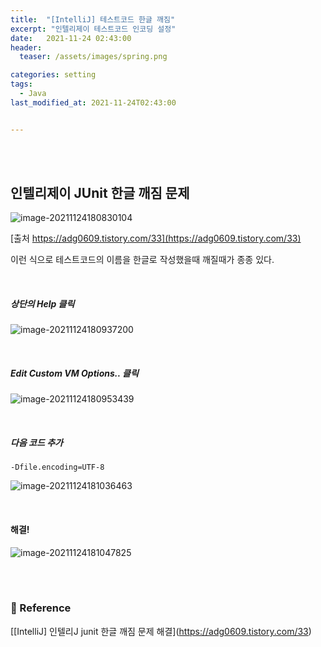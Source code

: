 ```yaml
---
title:  "[IntelliJ] 테스트코드 한글 깨짐"
excerpt: "인텔리제이 테스트코드 인코딩 설정"
date:   2021-11-24 02:43:00
header:
  teaser: /assets/images/spring.png

categories: setting
tags:
  - Java
last_modified_at: 2021-11-24T02:43:00


---
```


<br/>

<br/>

## 인텔리제이 JUnit 한글 깨짐 문제

![image-20211124180830104](https://raw.githubusercontent.com/ShinDongHun1/image_repo/main/img/image-20211124180830104.png)

[출처 https://adg0609.tistory.com/33](https://adg0609.tistory.com/33)

이런 식으로 테스트코드의 이름을 한글로 작성했을때 깨질때가 종종 있다.

<br/>

##### 상단의 Help 클릭

![image-20211124180937200](https://raw.githubusercontent.com/ShinDongHun1/image_repo/main/img/image-20211124180937200.png)

<br/>

##### Edit Custom VM Options.. 클릭

![image-20211124180953439](https://raw.githubusercontent.com/ShinDongHun1/image_repo/main/img/image-20211124180953439.png)

<br/>

##### 다음 코드 추가

```
-Dfile.encoding=UTF-8
```

![image-20211124181036463](https://raw.githubusercontent.com/ShinDongHun1/image_repo/main/img/image-20211124181036463.png)

<br/>

#### 해결!

![image-20211124181047825](https://raw.githubusercontent.com/ShinDongHun1/image_repo/main/img/image-20211124181047825.png)

<br/>

<br/>

### 📔 Reference

[\[IntelliJ] 인텔리J junit 한글 깨짐 문제 해결](https://adg0609.tistory.com/33)